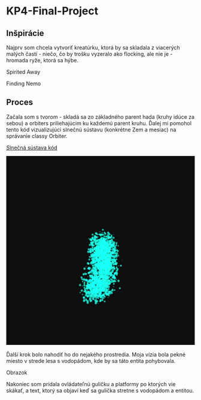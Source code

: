 # KP4-Final-Project

## Inšpirácie

Najprv som chcela vytvoriť kreatúrku, ktorá by sa skladala z viacerých malých častí - niečo, čo by trošku vyzeralo ako flocking, ale nie je - hromada ryže, ktorá sa hýbe.

Spirited Away

Finding Nemo

## Proces

Začala som s tvorom - skladá sa zo základného parent hada (kruhy idúce za sebou) a orbiters priliehajúcim ku každemú parent kruhu. Ďalej mi pomohol tento kód vizualizujúci slnečnú sústavu (konkrétne Zem a mesiac) na správanie classy Orbiter. 

[Slnečná sústava kód](https://editor.p5js.org/ceaserianshiftisfun/sketches/Kzmw4jvQO)

![alt text](https://github.com/oliviaj123/KP4-Final-Project/blob/569e53508334fd7acab84b53345a4f3addf7ba0c/Images/Creature01.gif)



Ďalší krok bolo nahodiť ho do nejakého prostredia. Moja vízia bola pekné miesto v strede lesa s vodopádom, kde by sa táto entita pohybovala.

Obrazok

Nakoniec som pridala ovládateľnú guličku a platformy po ktorých vie skákať, a text, ktorý sa objaví keď sa gulička stretne s vodopádom a entitou.
